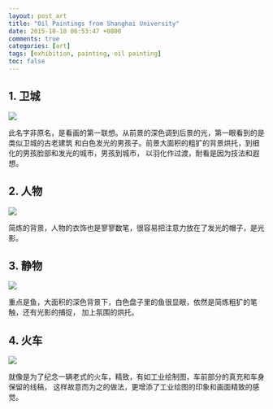 ```yaml
---
layout: post_art
title: "Oil Paintings from Shanghai University"
date: 2015-10-18 06:53:47 +0800
comments: true
categories: [art]
tags: [exhibition, painting, oil painting]
toc: false
---
```


## 1. 卫城 

<img src="https://s-media-cache-ak0.pinimg.com/originals/a5/69/33/a569335b66a08b569611fd577023359e.jpg" />

此名字非原名，是看画的第一联想。从前景的深色调到后景的光，第一眼看到的是类似卫城的古老建筑
和白色发光的男孩子。前景大面积的粗犷的背景烘托，到细化的男孩脸部和发光的城市，男孩到城市，
以羽化作过渡，耐看是因为技法和遐想。


## 2. 人物

<img src="https://s-media-cache-ak0.pinimg.com/736x/16/5a/b5/165ab5f7f2991523d03072eae861cad0.jpg" />

简炼的背景，人物的衣饰也是寥寥数笔，很容易把注意力放在了发光的帽子，是光影。


## 3. 静物

<img src="https://s-media-cache-ak0.pinimg.com/736x/d4/dd/06/d4dd06dfdfcc195b71da106baa82a86b.jpg" />

重点是鱼，大面积的深色背景下，白色盘子里的鱼很显眼，依然是简炼粗犷的笔触，还有光影的捕捉，
加上氛围的烘托。


## 4. 火车

<img src="https://s-media-cache-ak0.pinimg.com/736x/d6/f0/30/d6f0306c6ac5db5965919dfff15de442.jpg" />

就像是为了纪念一辆老式的火车，精致，有如工业绘制图，车前部分的真充和车身保留的线稿，
这样故意而为之的做法，更增添了工业绘图的印象和画面精致的感觉。
